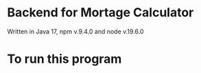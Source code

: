 # Backend for Mortage Calculator
Written in Java 17, npm v.9.4.0 and node v.19.6.0

# To run this program


